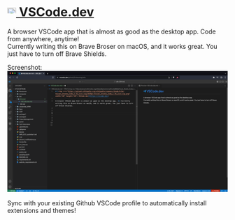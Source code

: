 # [<img src="https://upload.wikimedia.org/wikipedia/commons/thumb/9/9a/Visual_Studio_Code_1.35_icon.svg/2048px-Visual_Studio_Code_1.35_icon.svg.png" width="20" height="20"> VSCode.dev](https://vscode.dev)

A browser VSCode app that is almost as good as the desktop app. Code from anywhere, anytime!<br>Currently writing this on Brave Broser on macOS, and it works great. You just have to turn off Brave Shields.

Screenshot:
<img src="VSCode.dev.png"> 

Sync with your existing Github VSCode profile to automatically install extensions and themes!







